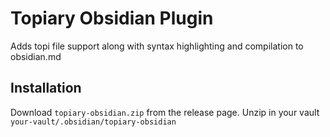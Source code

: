 # Topiary Obsidian Plugin

Adds topi file support along with syntax highlighting and compilation to obsidian.md

## Installation

Download `topiary-obsidian.zip` from the release page. Unzip in your vault `your-vault/.obsidian/topiary-obsidian`
